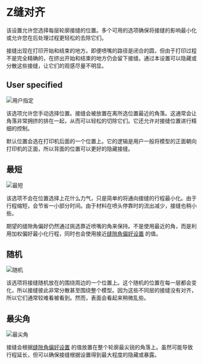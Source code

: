 Z缝对齐
====
该设置允许您选择每层轮廓接缝的位置。多个可用的选项确保将接缝的影响最小化或允许您在后处理过程更轻松的去除它们。

接缝出现在打印开始和结束的地方。即便喷嘴的路径是闭合的圆，但由于打印过程不是完全精确的，在挤出开始和结束的地方仍会留下接缝。通过本设置可以隐藏或分散这些接缝，让它们的观感尽量不明显。

<!--screenshot {
"image_path": "z_seam_type_user.png",
"models": [{"script": "seams_on_curves.scad"}],
"camera_position": [51, -36, 132],
"settings": {
"z_seam_corner": "z_seam_corner_outer",
"z_seam_position": "left",
"z_seam_type": "back"
},
"colours": 32
}-->
User specified
----
![用户指定](../images/z_seam_type_user.png)

该选项允许您手动选择位置。接缝会被放置在离所选位置最近的角落。这通常会让角落非常拥挤的排在一起，从而可以轻松的切除它们。它还允许对接缝位置进行精细的控制。

默认位置会选在打印机后面的一个位置上。它的逻辑是用户一般将模型的正面朝向打印机的正面，所以背面的位置可以更好的隐藏接缝。

<!--screenshot {
"image_path": "z_seam_type_shortest.png",
"models": [{"script": "seams_on_curves.scad"}],
"camera_position": [51, -36, 132],
"settings": {
"z_seam_corner": "z_seam_corner_outer",
"z_seam_type": "shortest"
},
"colours": 32
}-->
最短
----
![最短](../images/z_seam_type_shortest.png)

该选项不会在位置选择上花什么力气，只是简单的将通向接缝的行程最小化。由于行程缩短，会节省一小部分时间。由于材料在喷头停靠时的流出减少，接缝也稍小些。

期望的缝隙角偏好仍然通过挑选靠近喷嘴的角来保持。不是使用最近的角，而是利用加权偏好最小化行程，同时也会使用接近[缝隙角偏好设置](z_seam_corner.md) 的值。

<!--screenshot {
"image_path": "z_seam_type_random.png",
"models": [{"script": "seams_on_curves.scad"}],
"camera_position": [51, -36, 132],
"settings": {
"z_seam_corner": "z_seam_corner_outer",
"z_seam_type": "random"
},
"colours": 32
}-->
随机
----
![随机](../images/z_seam_type_random.png)

该选项将接缝随机放在的围绕周边的一个位置上。这个随机的位置在每一层都会变化，所以接缝彼此非常分散甚至围绕整个模型。因为这些不同层的接缝没有对齐，所以它们通常较难看被看到。然而，表面会看起来稍微乱些。

<!--screenshot {
"image_path": "z_seam_type_sharpest.png",
"models": [{"script": "seams_on_curves.scad"}],
"camera_position": [51, -36, 132],
"settings": {
"z_seam_corner": "z_seam_corner_outer",
"z_seam_type": "sharpest_corner"
},
"colours": 32
}-->
最尖角
----
![最尖角](../images/z_seam_type_sharpest.png)

接缝会根据[缝隙角偏好设置](z_seam_corner.md) 的值放置在整个轮廓最尖锐的角落上。虽然可能导致行程延长，但可以确保接缝根据设置得到最大程度的隐藏或暴露。
